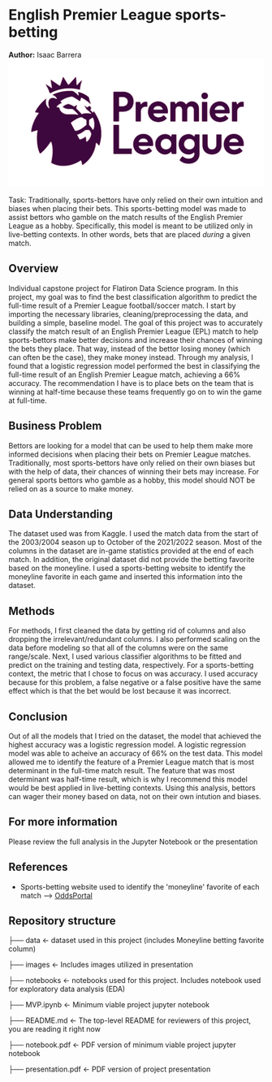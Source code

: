 # English Premier League sports-betting
<b>Author:</b> Isaac Barrera
![download.jpeg](./images/download.jpeg)

Task: Traditionally, sports-bettors have only relied on their own intuition and biases when placing their bets. This sports-betting model was made to assist bettors who gamble on the match results of the English Premier League as a hobby. Specifically, this model is meant to be utilized only in live-betting contexts. In other words, bets that are placed <i>during</i> a given match.

## Overview
Individual capstone project for Flatiron Data Science program. In this project, my goal was to find the best classification algorithm to predict the full-time result of a Premier League football/soccer match. I start by importing the necessary libraries, cleaning/preprocessing the data, and building a simple, baseline model. The goal of this project was to accurately classify the match result of an English Premier League (EPL) match to help sports-bettors make better decisions and increase their chances of winning the bets they place. That way, instead of the bettor losing money (which can often be the case), they make money instead. Through my analysis, I found that a logistic regression model performed the best in classifying the full-time result of an English Premier League match, achieving a 66% accuracy. The recommendation I have is to place bets on the team that is winning at half-time because these teams frequently go on to win the game at full-time.

## Business Problem
Bettors are looking for a model that can be used to help them make more informed decisions when placing their bets on Premier League matches. Traditionally, most sports-bettors have only relied on their own biases but with the help of data, their chances of winning their bets may increase. For general sports bettors who gamble as a hobby, this model should NOT be relied on as a source to make money.

## Data Understanding
The dataset used was from Kaggle. I used the match data from the start of the 2003/2004 season up to October of the 2021/2022 season. Most of the columns in the dataset are in-game statistics provided at the end of each match. In addition, the original dataset did not provide the betting favorite based on the moneyline. I used a sports-betting website to identify the moneyline favorite in each game and inserted this information into the dataset.

## Methods
For methods, I first cleaned the data by getting rid of columns and also dropping the irrelevant/redundant columns. I also performed scaling on the data before modeling so that all of the columns were on the same range/scale. Next, I used various classifier algorithms to be fitted and predict on the training and testing data, respectively. For a sports-betting context, the metric that I chose to focus on was accuracy. I used accuracy because for this problem, a false negative or a false positive have the same effect which is that the bet would be lost because it was incorrect. 

## Conclusion
Out of all the models that I tried on the dataset, the model that achieved the highest accuracy was a logistic regression model. A logistic regression model was able to acheive an accuracy of 66% on the test data. This model allowed me to identify the feature of a Premier League match that is most determinant in the full-time match result. The feature that was most determinant was half-time result, which is why I recommend this model would be best applied in live-betting contexts. Using this analysis, bettors can wager their money based on data, not on their own intution and biases.

## For more information
Please review the full analysis in the Jupyter Notebook or the presentation

## References
- Sports-betting website used to identify the 'moneyline' favorite of each match --> [OddsPortal](https://www.oddsportal.com/soccer/england/premier-league/results/)

## Repository structure

├── data <- dataset used in this project (includes Moneyline betting favorite column)

├── images <- Includes images utilized in presentation

├── notebooks <- notebooks used for this project. Includes notebook used for exploratory data analysis (EDA)

├── MVP.ipynb <- Minimum viable project jupyter notebook

├── README.md <- The top-level README for reviewers of this project, you are reading it right now

├── notebook.pdf <- PDF version of minimum viable project jupyter notebook

├── presentation.pdf <- PDF version of project presentation